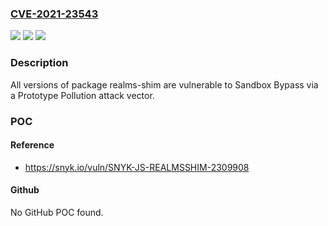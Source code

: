 ### [CVE-2021-23543](https://cve.mitre.org/cgi-bin/cvename.cgi?name=CVE-2021-23543)
![](https://img.shields.io/static/v1?label=Product&message=realms-shim&color=blue)
![](https://img.shields.io/static/v1?label=Version&message=%3E%3D%200%20&color=brighgreen)
![](https://img.shields.io/static/v1?label=Vulnerability&message=Sandbox%20Bypass&color=brighgreen)

### Description

All versions of package realms-shim are vulnerable to Sandbox Bypass via a Prototype Pollution attack vector.

### POC

#### Reference
- https://snyk.io/vuln/SNYK-JS-REALMSSHIM-2309908

#### Github
No GitHub POC found.

